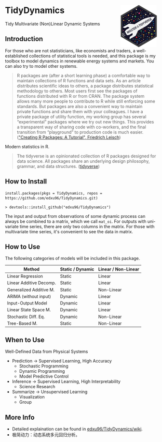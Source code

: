 <!-- README.md is generated from README.Rmd. Please edit that file -->

# TidyDynamics <a href='https://edxu96.github.io'><img src='./images/1.jpg' align="right" height="138.5" /></a>

<!-- badges: start -->
Tidy Multivariate (Non)Linear Dynamic Systems
<!-- badges: end -->

## Introduction

For those who are not statisticians, like economists and traders, a well-established collections of statistical tools is needed, and this package is my toolbox to model dynamics in renewable energy systems and markets. You can also try to model other systems.

> R packages are (after a short learning phase) a comfortable way to maintain collections of R functions and data sets. As an article distributes scientific ideas to others, a package distributes statistical methodology to others. Most users first see the packages of functions distributed with R or from CRAN. The package system allows many more people to contribute to R while still enforcing some standards. But packages are also a convenient way to maintain private functions and share them with your colleagues. I have a private package of utility function, my working group has several “experimental” packages where we try out new things. This provides a transparent way of sharing code with co-workers, and the final transition from “playground” to production code is much easier. (["Creating R Packages: A Tutorial", Friedrich Leisch](https://cran.r-project.org/doc/contrib/Leisch-CreatingPackages.pdf))

Modern statistics in R.

> The tidyverse is an opinionated collection of R packages designed for data science. All packages share an underlying design philosophy, grammar, and data structures. ([tidyverse](https://www.tidyverse.org))

## How to Install

```
install.packages(pkgs = TidyDynamics, repos = https://github.com/edxu96/TidyDynamics.git)
```

```
> devtools::install_github("edxu96/TidyDynamics")
```

The input and output from observations of some dynamic process can always be combined to a matrix, which we call `mat_oi`. For outputs with uni-variate time series, there are only two columns in the matrix. For those with multivariate time series, it's convenient to see the data in matrix.

## How to Use

The following categories of models will be included in this package.

| Method                  | Static / Dynamic | Linear / Non-Linear |
| ----------------------- | ---------------- | ------------------- |
| Linear Regression       | Static           | Linear              |
| Linear Additive Decomp. | Static           | Linear              |
| Generalized Additive M. | Static           | Non-Linear          |
| ARIMA (without input)   | Dynamic          | Linear              |
| Input-Output Model      | Dynamic          | Linear              |
| Linear State Space M.   | Dynamic          | Linear              |
| Stochastic Diff. Eq.    | Dynamic          | Non-Linear          |
| Tree-Based M.           | Static           | Non-Linear          |

## When to Use

Well-Defined Data from Physical Systems

* Prediction -> Supervised Learning, High Accuracy
    - Stochastic Programming
    - Dynamic Programming
    - Model Predictive Control
* Inference -> Supervised Learning, High Interpretability
    - Science Research
* Summarize -> Unsupervised Learning
    - Visualization
    - Group

## More Info

- Detailed explaination can be found in [edxu96/TidyDynamics/wiki](https://github.com/edxu96/TidyDynamics/wiki/1-Home).
- 极简动力：动态系统多元回归分析。

